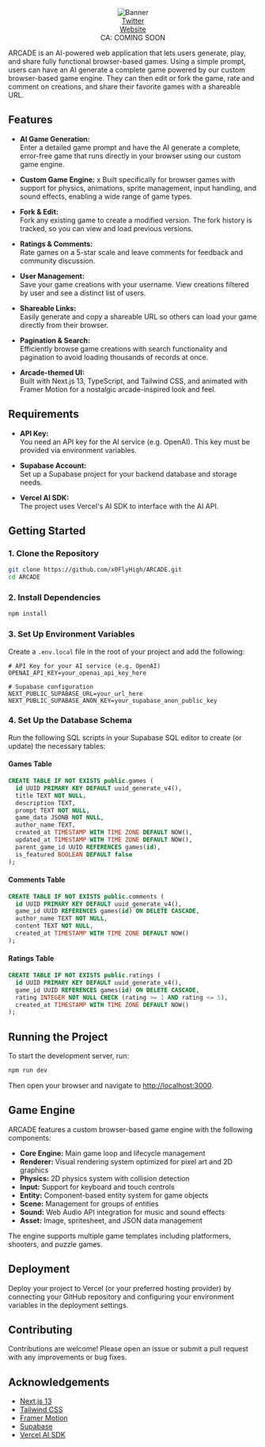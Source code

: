 <div align="center">
  <img src="https://github.com/x0FlyHigh/ARCADE/blob/main/public/favicon.png?raw=true" alt="Banner" />
</div>

<div align="center">
  <a href="https://x.com/arcadeai_sol" target="_blank">Twitter</a> <br/>
  <a href="https://www.arcadeai.fun/" target="_blank">Website</a> <br/>
  CA: COMING SOON
</div>


ARCADE is an AI-powered web application that lets users generate, play, and share fully functional browser-based games. Using a simple prompt, users can have an AI generate a complete game powered by our custom browser-based game engine. They can then edit or fork the game, rate and comment on creations, and share their favorite games with a shareable URL.

## Features

- **AI Game Generation:**  
  Enter a detailed game prompt and have the AI generate a complete, error-free game that runs directly in your browser using our custom game engine.

- **Custom Game Engine:** x 
  Built specifically for browser games with support for physics, animations, sprite management, input handling, and sound effects, enabling a wide range of game types.

- **Fork & Edit:**  
  Fork any existing game to create a modified version. The fork history is tracked, so you can view and load previous versions.

- **Ratings & Comments:**  
  Rate games on a 5-star scale and leave comments for feedback and community discussion.

- **User Management:**  
  Save your game creations with your username. View creations filtered by user and see a distinct list of users.

- **Shareable Links:**  
  Easily generate and copy a shareable URL so others can load your game directly from their browser.

- **Pagination & Search:**  
  Efficiently browse game creations with search functionality and pagination to avoid loading thousands of records at once.

- **Arcade-themed UI:**  
  Built with Next.js 13, TypeScript, and Tailwind CSS, and animated with Framer Motion for a nostalgic arcade-inspired look and feel.

## Requirements

- **API Key:**  
  You need an API key for the AI service (e.g. OpenAI). This key must be provided via environment variables.

- **Supabase Account:**  
  Set up a Supabase project for your backend database and storage needs.

- **Vercel AI SDK:**  
  The project uses Vercel's AI SDK to interface with the AI API.

## Getting Started

### 1. Clone the Repository

```bash
git clone https://github.com/x0FlyHigh/ARCADE.git
cd ARCADE
```

### 2. Install Dependencies

```bash
npm install
```

### 3. Set Up Environment Variables

Create a `.env.local` file in the root of your project and add the following:

```env
# API Key for your AI service (e.g. OpenAI)
OPENAI_API_KEY=your_openai_api_key_here

# Supabase configuration
NEXT_PUBLIC_SUPABASE_URL=your_url_here
NEXT_PUBLIC_SUPABASE_ANON_KEY=your_supabase_anon_public_key
```

### 4. Set Up the Database Schema

Run the following SQL scripts in your Supabase SQL editor to create (or update) the necessary tables:

#### Games Table

```sql
CREATE TABLE IF NOT EXISTS public.games (
  id UUID PRIMARY KEY DEFAULT uuid_generate_v4(),
  title TEXT NOT NULL,
  description TEXT,
  prompt TEXT NOT NULL,
  game_data JSONB NOT NULL,
  author_name TEXT,
  created_at TIMESTAMP WITH TIME ZONE DEFAULT NOW(),
  updated_at TIMESTAMP WITH TIME ZONE DEFAULT NOW(),
  parent_game_id UUID REFERENCES games(id),
  is_featured BOOLEAN DEFAULT false
);
```

#### Comments Table

```sql
CREATE TABLE IF NOT EXISTS public.comments (
  id UUID PRIMARY KEY DEFAULT uuid_generate_v4(),
  game_id UUID REFERENCES games(id) ON DELETE CASCADE,
  author_name TEXT NOT NULL,
  content TEXT NOT NULL,
  created_at TIMESTAMP WITH TIME ZONE DEFAULT NOW()
);
```

#### Ratings Table

```sql
CREATE TABLE IF NOT EXISTS public.ratings (
  id UUID PRIMARY KEY DEFAULT uuid_generate_v4(),
  game_id UUID REFERENCES games(id) ON DELETE CASCADE,
  rating INTEGER NOT NULL CHECK (rating >= 1 AND rating <= 5),
  created_at TIMESTAMP WITH TIME ZONE DEFAULT NOW()
);
```

## Running the Project

To start the development server, run:

```bash
npm run dev
```

Then open your browser and navigate to [http://localhost:3000](http://localhost:3000).

## Game Engine

ARCADE features a custom browser-based game engine with the following components:

- **Core Engine:** Main game loop and lifecycle management
- **Renderer:** Visual rendering system optimized for pixel art and 2D graphics
- **Physics:** 2D physics system with collision detection
- **Input:** Support for keyboard and touch controls
- **Entity:** Component-based entity system for game objects
- **Scene:** Management for groups of entities
- **Sound:** Web Audio API integration for music and sound effects
- **Asset:** Image, spritesheet, and JSON data management

The engine supports multiple game templates including platformers, shooters, and puzzle games.

## Deployment

Deploy your project to Vercel (or your preferred hosting provider) by connecting your GitHub repository and configuring your environment variables in the deployment settings.

## Contributing

Contributions are welcome! Please open an issue or submit a pull request with any improvements or bug fixes.

## Acknowledgements

- [Next.js 13](https://nextjs.org/)
- [Tailwind CSS](https://tailwindcss.com/)
- [Framer Motion](https://www.framer.com/motion/)
- [Supabase](https://supabase.com/)
- [Vercel AI SDK](https://vercel.com/docs/concepts/ai)
